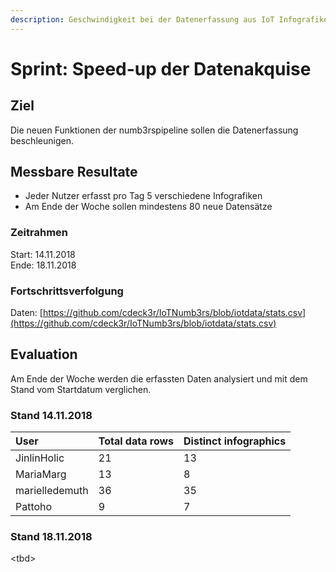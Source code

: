 ```yaml
---
description: Geschwindigkeit bei der Datenerfassung aus IoT Infografiken quantifizieren
---
```


# Sprint: Speed-up der Datenakquise

## Ziel

Die neuen Funktionen der numb3rspipeline sollen die Datenerfassung beschleunigen.

## Messbare Resultate

* Jeder Nutzer erfasst pro Tag 5 verschiedene Infografiken
* Am Ende der Woche sollen mindestens 80 neue Datensätze 

### Zeitrahmen

Start: 14.11.2018  
Ende: 18.11.2018

### Fortschrittsverfolgung

Daten: [https://github.com/cdeck3r/IoTNumb3rs/blob/iotdata/stats.csv](https://github.com/cdeck3r/IoTNumb3rs/blob/iotdata/stats.csv)

## Evaluation

Am Ende der Woche werden die erfassten Daten analysiert und mit dem Stand vom Startdatum verglichen.

### Stand 14.11.2018

| User | Total data rows | Distinct infographics |
| :--- | :--- | :--- |
| JinlinHolic | 21 | 13 |
| MariaMarg | 13 | 8 |
| marielledemuth | 36 | 35 |
| Pattoho | 9 | 7 |

### Stand 18.11.2018

&lt;tbd&gt;

